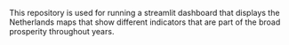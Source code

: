 This repository is used for running a streamlit dashboard that displays the Netherlands maps that show different indicators that are part of the broad prosperity throughout years.

